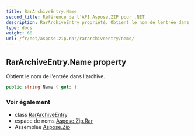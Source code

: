 ```yaml
---
title: RarArchiveEntry.Name
second_title: Référence de l'API Aspose.ZIP pour .NET
description: RarArchiveEntry propriété. Obtient le nom de lentrée dans larchive.
type: docs
weight: 60
url: /fr/net/aspose.zip.rar/rararchiveentry/name/
---
```

## RarArchiveEntry.Name property

Obtient le nom de l'entrée dans l'archive.

```csharp
public string Name { get; }
```

### Voir également

* class [RarArchiveEntry](../)
* espace de noms [Aspose.Zip.Rar](../../rararchiveentry/)
* Assemblée [Aspose.Zip](../../../)


